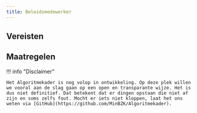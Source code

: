 ```yaml
---
title: Beleidsmedewerker
---
```


## Vereisten

<!-- list_vereisten rollen/beleidsmedewerker no-rol -->

## Maatregelen

<!-- list_maatregelen rollen/beleidsmedewerker no-rol -->

!!! info "Disclaimer"

    Het Algoritmekader is nog volop in ontwikkeling. Op deze plek willen we vooral aan de slag gaan op een open en transparante wijze. Het is dus niet definitief. Dat betekent dat er dingen opstaan die niet af zijn en soms zelfs fout. Mocht er iets niet kloppen, laat het ons weten via [GitHub](https://github.com/MinBZK/Algoritmekader).
